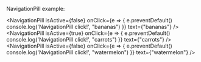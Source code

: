 NavigationPill example:
    <div>
      <NavigationPill
        isActive={false}
        onClick={e => {
          e.preventDefault()
          console.log('NavigationPill click!', "bananas")
        }}
        text={"bananas"}
      />
      <NavigationPill
        isActive={true}
        onClick={e => {
          e.preventDefault()
          console.log('NavigationPill click!', "carrots")
        }}
        text={"carrots"}
      />
      <NavigationPill
        isActive={false}
        onClick={e => {
          e.preventDefault()
          console.log('NavigationPill click!', "watermelon")
        }}
        text={"watermelon"}
      />
    </div>
